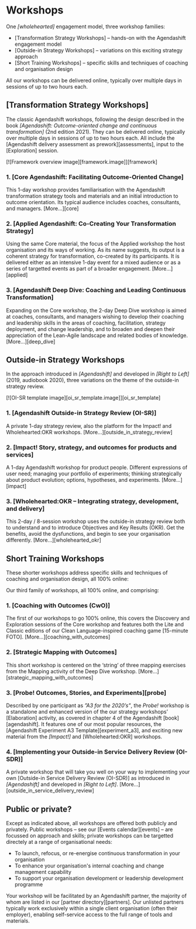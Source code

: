 # Workshops

One *[wholehearted]* engagement model, three workshop families:

  * [Transformation Strategy Workshops] – hands-on with the Agendashift engagement model
  * [Outside-in Strategy Workshops] – variations on this exciting strategy approach
  * [Short Training Workshops] – specific skills and techniques of coaching and organisation design

All our workshops can be delivered online, typically over multiple days in sessions of up to two hours each.

## [Transformation Strategy Workshops]

The classic Agendashift workshops, following the design described in the book *[Agendashift: Outcome-oriented change and continuous transformation]* (2nd edition 2021). They can be delivered online, typically over multiple days in sessions of up to two hours each. All include the [Agendashift delivery assessment as prework][assessments], input to the [Exploration] session.

[![Framework overview image][framework.image]][framework]

### 1. [Core Agendashift: Facilitating Outcome-Oriented Change]

This 1-day workshop provides familiarisation with the Agendashift transformation strategy tools and materials and an initial introduction to outcome orientation. Its typical audience includes coaches, consultants, and managers. [More...][core]

### 2. [Applied Agendashift: Co-Creating Your Transformation Strategy]

Using the same Core material, the focus of the Applied workshop the host organisation and its ways of working. As its name suggests, its output is a coherent strategy for transformation, co-created by its participants. It is delivered either as an intensive 1-day event for a mixed audience or as a series of targetted events as part of a broader engagement. [More...][applied]

### 3. [Agendashift Deep Dive: Coaching and Leading Continuous Transformation]

Expanding on the Core workshop, the 2-day Deep Dive workshop is aimed at coaches, consultants, and managers wishing to develop their coaching and leadership skills in the areas of coaching, facilitation, strategy deployment, and change leadership, and to broaden and deepen their appreciation of the Lean-Agile landscape and related bodies of knowledge. [More...][deep_dive]


## Outside-in Strategy Workshops

In the approach introduced in *[Agendashift]* and developed in *[Right to Left]* (2019, audiobook 2020), three variations on the theme of the outside-in strategy review.

[![OI-SR template image][oi_sr_template.image]][oi_sr_template]

### 1. [Agendashift Outside-in Strategy Review (OI-SR)]

A private 1-day strategy review, also the platform for the Impact! and Wholehearted:OKR workshops. [More...][outside_in_strategy_review]

### 2. [Impact! Story, strategy, and outcomes for products and services]

A 1-day Agendashift workshop for product people. Different expressions of user need; managing your portfolio of experiments; thinking strategically about product evolution; options, hypotheses, and experiments. [More...][impact]

### 3. [Wholehearted:OKR – Integrating strategy, development, and delivery]

This 2-day / 8-session workshop uses the outside-in strategy review both to understand and to introduce Objectives and Key Results (OKR). Get the benefits, avoid the dysfunctions, and begin to see your organisation differently. [More...][wholehearted_okr]


## Short Training Workshops

These shorter workshops address specific skills and techniques of coaching and organisation design, all 100% online:

Our third family of workshops, all 100% online, and comprising:

### 1. [Coaching with Outcomes (CwO)]

The first of our workshops to go 100% online, this covers the Discovery and Exploration sessions of the Core workshop and features both the Lite and Classic editions of our Clean Language-inspired coaching game [15-minute FOTO]. [More...][coaching_with_outcomes]

### 2. [Strategic Mapping with Outcomes]

This short workshop is centered on the ‘string’ of three mapping exercises from the Mapping activity of the Deep Dive workshop. [More...][strategic_mapping_with_outcomes]

### 3. [Probe! Outcomes, Stories, and Experiments][probe]

Described by one participant as *”A3 for the 2020’s"*, the *Probe!* workshop is a standalone and enhanced version of the our strategy workshops’ [Elaboration] activity, as covered in chapter 4 of the Agendashift [book][agendashift]. It features one of our most popular resources, the [Agendashift Experiment A3 Template][experiment_a3], and exciting new material from the *[Impact!]* and [Wholehearted:OKR] workshops.

### 4. [Implementing your Outside-in Service Delivery Review (OI-SDR)]

A private workshop that will take you well on your way to implementing your own [Outside-in Service Delivery Review (OI-SDR)] as introduced in *[Agendashift]* and developed in *[Right to Left]*. [More...][outside_in_service_delivery_review]


## Public or private?

Except as indicated above, all workshops are offered both publicly and privately. Public workshops – see our [Events calendar][events] – are focussed on approach and skills; private workshops can be targetted directely at a range of organisational needs:

  * To launch, refocus, or re-energise continuous transformation in your organisation
  * To enhance your organisation's internal coaching and change management capability
  * To support your organisation development or leadership development programme

Your workshop will be facilitated by an Agendashift partner, the majority of whom are listed in our [partner directory][partners]. Our unlisted partners typically work exclusively within a single client organisation (often their employer), enabling self-service access to the full range of tools and materials.
